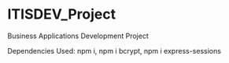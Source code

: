 # ITISDEV_Project
Business Applications Development Project

Dependencies Used: 
npm i,
npm i bcrypt,
npm i express-sessions
